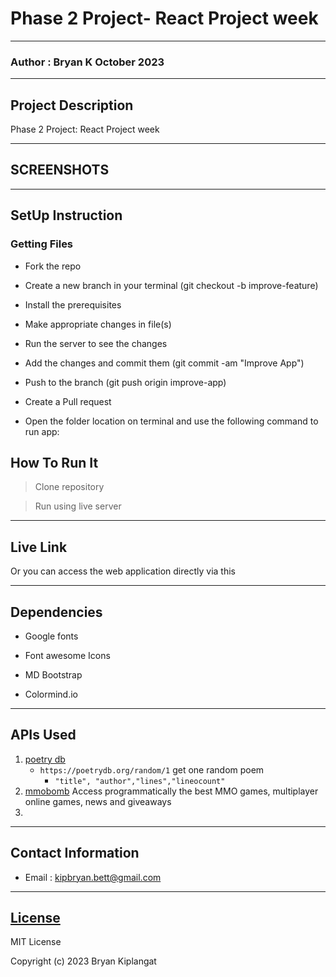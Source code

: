 # Phase 2 Project- React Project week

*****

### Author : Bryan K October 2023

****

## Project Description

Phase 2 Project: React Project week

******

## SCREENSHOTS

********

## SetUp Instruction

### Getting Files

* Fork the repo

- Create a new branch in your terminal (git checkout -b improve-feature)

- Install the prerequisites

- Make appropriate changes in file(s)

- Run the server to see the changes

- Add the changes and commit them (git commit -am "Improve App")

- Push to the branch (git push origin improve-app)

- Create a Pull request

* Open the folder location on terminal and use the following command to run app:

  

## How To Run It

> Clone repository

  

> Run using live server

*****

## Live Link

Or you can access the web application directly via this []()

*****

## Dependencies

- Google fonts

- Font awesome Icons

- MD Bootstrap

- Colormind.io

*****

## APIs Used

1. [poetry db](https://poetrydb.org/index.html)
    - `https://poetrydb.org/random/1` get one random poem
      - `"title", "author","lines","lineocount"`
2. [mmobomb](https://www.mmobomb.com/api) 
Access programmatically the best MMO games, multiplayer online games, news and giveaways
3. 

*****

## Contact Information

* Email : kipbryan.bett@gmail.com

*****

## [License](LICENSE)

MIT License

Copyright (c) 2023 Bryan Kiplangat